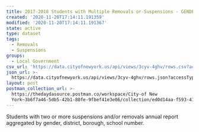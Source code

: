 ```yaml
---
title: 2017-2018 Students with Multiple Removals or Suspensions - GENDER
created: '2020-11-20T17:14:11.191359'
modified: '2020-11-20T17:14:11.191367'
state: active
type: dataset
tags:
  - Removals
  - Suspensions
groups:
  - Local Government
csv_url: 'https://data.cityofnewyork.us/api/views/3cyv-4ghv/rows.csv?accessType=DOWNLOAD'
json_url: >-
  https://data.cityofnewyork.us/api/views/3cyv-4ghv/rows.json?accessType=DOWNLOAD
layout: post
postman_collection_url: >-
  https://thedaydasource.postman.co/workspace/City-of New
  York~3b6f7a46-5db5-42b1-80fe-9fbef41e3e06/collection/ed0d14aa-f593-4179-b811-f551feb4ba88
---
```

Students with two or more suspensions and/or removals annual report aggregated by gender, district, borough, school number.
